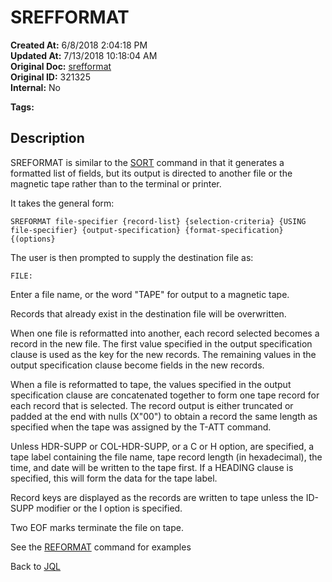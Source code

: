 # SREFFORMAT

**Created At:** 6/8/2018 2:04:18 PM  
**Updated At:** 7/13/2018 10:18:04 AM  
**Original Doc:** [srefformat](https://docs.jbase.com/46350-jql/srefformat)  
**Original ID:** 321325  
**Internal:** No  

**Tags:**
<badge text='files' vertical='middle' />
<badge text='jql' vertical='middle' />

## Description

SREFORMAT is similar to the [SORT](./../sort) command in that it generates a formatted list of fields, but its output is directed to another file or the magnetic tape rather than to the terminal or printer.

It takes the general form:

```
SREFORMAT file-specifier {record-list} {selection-criteria} {USING file-specifier} {output-specification} {format-specification} {(options}
```

The user is then prompted to supply the destination file as:

```
FILE:
```

Enter a file name, or the word "TAPE" for output to a magnetic tape.



Records that already exist in the destination file will be overwritten.

When one file is reformatted into another, each record selected becomes a record in the new file. The first value specified in the output specification clause is used as the key for the new records. The remaining values in the output specification clause become fields in the new records.

When a file is reformatted to tape, the values specified in the output specification clause are concatenated together to form one tape record for each record that is selected. The record output is either truncated or padded at the end with nulls (X"00") to obtain a record the same length as specified when the tape was assigned by the T-ATT command.

Unless HDR-SUPP or COL-HDR-SUPP, or a C or H option, are specified, a tape label containing the file name, tape record length (in hexadecimal), the time, and date will be written to the tape first. If a HEADING clause is specified, this will form the data for the tape label.

Record keys are displayed as the records are written to tape unless the ID-SUPP modifier or the I option is specified.

Two EOF marks terminate the file on tape.



See the [REFORMAT](./../reformat) command for examples

Back to [JQL](jbase-query-language-jql-)
